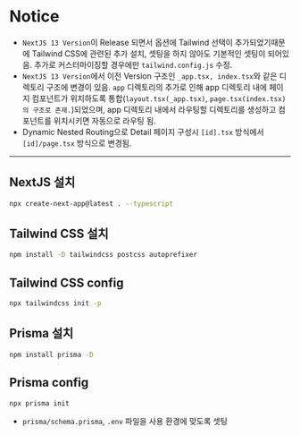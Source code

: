 # Notice
* `NextJS 13 Version`이 Release 되면서 옵션에 Tailwind 선택이 추가되었기때문에 Tailwind CSS에 관련된 추가 설치, 셋팅을 하지 않아도 기본적인 셋팅이 되어있음.
추가로 커스터마이징할 경우에만 `tailwind.config.js` 수정.
* `NextJS 13 Version`에서 이전 Version 구조인 `_app.tsx, index.tsx`와 같은 디렉토리 구조에 변경이 있음. `app` 디렉토리의 추가로 인해 app 디렉토리 내에 페이지 컴포넌트가 위치하도록 통합(`layout.tsx(_app.tsx)`, `page.tsx(index.tsx)의 구조로 존재.`)되었으며, app 디렉토리 내에서 라우팅할 디렉토리를 생성하고 컴포넌트를 위치시키면 자동으로 라우팅 됨. 
* Dynamic Nested Routing으로 Detail 페이지 구성시 `[id].tsx` 방식에서 `[id]/page.tsx` 방식으로 변경됨.

---

## NextJS 설치
```bash
npx create-next-app@latest . --typescript
```

## Tailwind CSS 설치
```bash
npm install -D tailwindcss postcss autoprefixer
```

## Tailwind CSS config
```bash
npx tailwindcss init -p
```

## Prisma 설치
```bash
npm install prisma -D
```

## Prisma config
```bash
npx prisma init
```

* `prisma/schema.prisma`, `.env` 파일을 사용 환경에 맞도록 셋팅